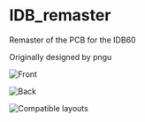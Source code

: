 # IDB_remaster
Remaster of the PCB for the IDB60

Originally designed by pngu

![Front](https://github.com/Mattelec/IDB_Remaster/blob/main/Images/front.png)

![Back](https://github.com/Mattelec/IDB_Remaster/blob/main/Images/back.png)

![Compatible layouts](https://github.com/Mattelec/IDB_Remaster/blob/main/Images/layout.png)
